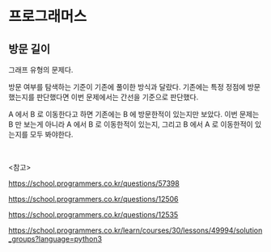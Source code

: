 # 프로그래머스

## 방문 길이

그래프 유형의 문제다.

방문 여부를 탐색하는 기준이 기존에 풀이한 방식과 달랐다. 기존에는 특정 정점에 방문 했는지를 판단했다면 이번 문제에서는 간선을 기준으로 판단했다. 

A 에서 B 로 이동한다고 하면 기존에는 B 에 방문한적이 있는지만 보았다. 이번 문제는 B 만 보는게 아니라 A 에서 B 로 이동한적이 있는지, 그리고 B 에서 A 로 이동한적이 있는지를 모두 봐야한다.

<br>

<참고>

https://school.programmers.co.kr/questions/57398

https://school.programmers.co.kr/questions/12506

https://school.programmers.co.kr/questions/12535

https://school.programmers.co.kr/learn/courses/30/lessons/49994/solution_groups?language=python3

